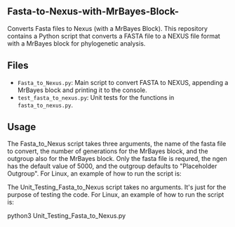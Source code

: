 ## Fasta-to-Nexus-with-MrBayes-Block-
Converts Fasta files to Nexus (with a MrBayes Block).
This repository contains a Python script that converts a FASTA file to a NEXUS file format with a MrBayes block for phylogenetic analysis.

## Files
- `Fasta_to_Nexus.py`: Main script to convert FASTA to NEXUS, appending a MrBayes block and printing it to the console. 
- `test_fasta_to_nexus.py`: Unit tests for the functions in `fasta_to_nexus.py`.

## Usage
The Fasta_to_Nexus script takes three arguments, the name of the fasta file to convert, the number of generations for the MrBayes block, and the outgroup also for the MrBayes block. Only the fasta file is requred, the ngen has the default value of 5000, and the outgroup defaults to "Placeholder Outgroup". For Linux, an example of how to run the script is:

The Unit_Testing_Fasta_to_Nexus script takes no arguments. It's just for the purpose of testing the code. For Linux, an example of how to run the script is:

python3 Unit_Testing_Fasta_to_Nexus.py
